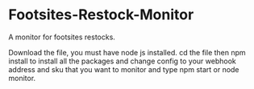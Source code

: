 # Footsites-Restock-Monitor
A monitor for footsites restocks.

Download the file, you must have node js installed. 
cd the file then npm install to install all the packages and change config to your webhook address and sku that you want to monitor and type npm start or node monitor.

